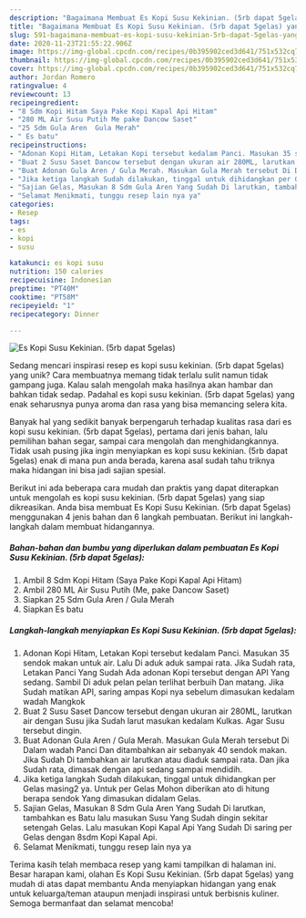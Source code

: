 ```yaml
---
description: "Bagaimana Membuat Es Kopi Susu Kekinian. (5rb dapat 5gelas) yang Lezat"
title: "Bagaimana Membuat Es Kopi Susu Kekinian. (5rb dapat 5gelas) yang Lezat"
slug: 591-bagaimana-membuat-es-kopi-susu-kekinian-5rb-dapat-5gelas-yang-lezat
date: 2020-11-23T21:55:22.906Z
image: https://img-global.cpcdn.com/recipes/0b395902ced3d641/751x532cq70/es-kopi-susu-kekinian-5rb-dapat-5gelas-foto-resep-utama.jpg
thumbnail: https://img-global.cpcdn.com/recipes/0b395902ced3d641/751x532cq70/es-kopi-susu-kekinian-5rb-dapat-5gelas-foto-resep-utama.jpg
cover: https://img-global.cpcdn.com/recipes/0b395902ced3d641/751x532cq70/es-kopi-susu-kekinian-5rb-dapat-5gelas-foto-resep-utama.jpg
author: Jordan Romero
ratingvalue: 4
reviewcount: 13
recipeingredient:
- "8 Sdm Kopi Hitam Saya Pake Kopi Kapal Api Hitam"
- "280 ML Air Susu Putih Me pake Dancow Saset"
- "25 Sdm Gula Aren  Gula Merah"
- " Es batu"
recipeinstructions:
- "Adonan Kopi Hitam, Letakan Kopi tersebut kedalam Panci. Masukan 35 sendok makan untuk air. Lalu Di aduk aduk sampai rata. Jika Sudah rata, Letakan Panci Yang Sudah Ada adonan Kopi tersebut dengan API Yang sedang. Sambil Di aduk pelan pelan terlihat berbuih Dan matang. Jika Sudah matikan API, saring ampas Kopi nya sebelum dimasukan kedalam wadah Mangkok"
- "Buat 2 Susu Saset Dancow tersebut dengan ukuran air 280ML, larutkan air dengan Susu jika Sudah larut masukan kedalam Kulkas. Agar Susu tersebut dingin."
- "Buat Adonan Gula Aren / Gula Merah. Masukan Gula Merah tersebut Di Dalam wadah Panci Dan ditambahkan air sebanyak 40 sendok makan. Jika Sudah Di tambahkan air larutkan atau diaduk sampai rata. Dan jika Sudah rata, dimasak dengan api sedang sampai mendidih."
- "Jika ketiga langkah Sudah dilakukan, tinggal untuk dihidangkan per Gelas masing2 ya. Untuk per Gelas Mohon diberikan ato di hitung berapa sendok Yang dimasukan didalam Gelas."
- "Sajian Gelas, Masukan 8 Sdm Gula Aren Yang Sudah Di larutkan, tambahkan es Batu lalu masukan Susu Yang Sudah dingin sekitar setengah Gelas. Lalu masukan Kopi Kapal Api Yang Sudah Di saring per Gelas dengan 8sdm Kopi Kapal Api."
- "Selamat Menikmati, tunggu resep lain nya ya"
categories:
- Resep
tags:
- es
- kopi
- susu

katakunci: es kopi susu 
nutrition: 150 calories
recipecuisine: Indonesian
preptime: "PT40M"
cooktime: "PT58M"
recipeyield: "1"
recipecategory: Dinner

---
```



![Es Kopi Susu Kekinian. (5rb dapat 5gelas)](https://img-global.cpcdn.com/recipes/0b395902ced3d641/751x532cq70/es-kopi-susu-kekinian-5rb-dapat-5gelas-foto-resep-utama.jpg)

Sedang mencari inspirasi resep es kopi susu kekinian. (5rb dapat 5gelas) yang unik? Cara membuatnya memang tidak terlalu sulit namun tidak gampang juga. Kalau salah mengolah maka hasilnya akan hambar dan bahkan tidak sedap. Padahal es kopi susu kekinian. (5rb dapat 5gelas) yang enak seharusnya punya aroma dan rasa yang bisa memancing selera kita.

Banyak hal yang sedikit banyak berpengaruh terhadap kualitas rasa dari es kopi susu kekinian. (5rb dapat 5gelas), pertama dari jenis bahan, lalu pemilihan bahan segar, sampai cara mengolah dan menghidangkannya. Tidak usah pusing jika ingin menyiapkan es kopi susu kekinian. (5rb dapat 5gelas) enak di mana pun anda berada, karena asal sudah tahu triknya maka hidangan ini bisa jadi sajian spesial.




Berikut ini ada beberapa cara mudah dan praktis yang dapat diterapkan untuk mengolah es kopi susu kekinian. (5rb dapat 5gelas) yang siap dikreasikan. Anda bisa membuat Es Kopi Susu Kekinian. (5rb dapat 5gelas) menggunakan 4 jenis bahan dan 6 langkah pembuatan. Berikut ini langkah-langkah dalam membuat hidangannya.

<!--inarticleads1-->

##### Bahan-bahan dan bumbu yang diperlukan dalam pembuatan Es Kopi Susu Kekinian. (5rb dapat 5gelas):

1. Ambil 8 Sdm Kopi Hitam (Saya Pake Kopi Kapal Api Hitam)
1. Ambil 280 ML Air Susu Putih (Me, pake Dancow Saset)
1. Siapkan 25 Sdm Gula Aren / Gula Merah
1. Siapkan  Es batu




<!--inarticleads2-->

##### Langkah-langkah menyiapkan Es Kopi Susu Kekinian. (5rb dapat 5gelas):

1. Adonan Kopi Hitam, Letakan Kopi tersebut kedalam Panci. Masukan 35 sendok makan untuk air. Lalu Di aduk aduk sampai rata. Jika Sudah rata, Letakan Panci Yang Sudah Ada adonan Kopi tersebut dengan API Yang sedang. Sambil Di aduk pelan pelan terlihat berbuih Dan matang. Jika Sudah matikan API, saring ampas Kopi nya sebelum dimasukan kedalam wadah Mangkok
1. Buat 2 Susu Saset Dancow tersebut dengan ukuran air 280ML, larutkan air dengan Susu jika Sudah larut masukan kedalam Kulkas. Agar Susu tersebut dingin.
1. Buat Adonan Gula Aren / Gula Merah. Masukan Gula Merah tersebut Di Dalam wadah Panci Dan ditambahkan air sebanyak 40 sendok makan. Jika Sudah Di tambahkan air larutkan atau diaduk sampai rata. Dan jika Sudah rata, dimasak dengan api sedang sampai mendidih.
1. Jika ketiga langkah Sudah dilakukan, tinggal untuk dihidangkan per Gelas masing2 ya. Untuk per Gelas Mohon diberikan ato di hitung berapa sendok Yang dimasukan didalam Gelas.
1. Sajian Gelas, Masukan 8 Sdm Gula Aren Yang Sudah Di larutkan, tambahkan es Batu lalu masukan Susu Yang Sudah dingin sekitar setengah Gelas. Lalu masukan Kopi Kapal Api Yang Sudah Di saring per Gelas dengan 8sdm Kopi Kapal Api.
1. Selamat Menikmati, tunggu resep lain nya ya




Terima kasih telah membaca resep yang kami tampilkan di halaman ini. Besar harapan kami, olahan Es Kopi Susu Kekinian. (5rb dapat 5gelas) yang mudah di atas dapat membantu Anda menyiapkan hidangan yang enak untuk keluarga/teman ataupun menjadi inspirasi untuk berbisnis kuliner. Semoga bermanfaat dan selamat mencoba!
